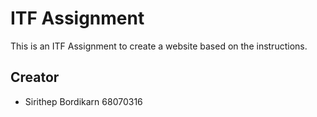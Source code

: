 # ITF Assignment
This is an ITF Assignment to create a website based on the instructions.

## Creator
- Sirithep Bordikarn 68070316
